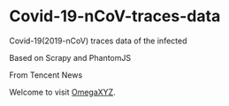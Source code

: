 # Covid-19-nCoV-traces-data
Covid-19(2019-nCoV) traces data of the infected

Based on Scrapy and PhantomJS

From Tencent News

Welcome to visit [OmegaXYZ](https://www.omegaxyz.com).
